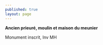 ```yaml
---
published: true
layout: page
---
```

**Ancien prieuré, moulin et maison du meunier**

Monument inscrit, Inv MH
